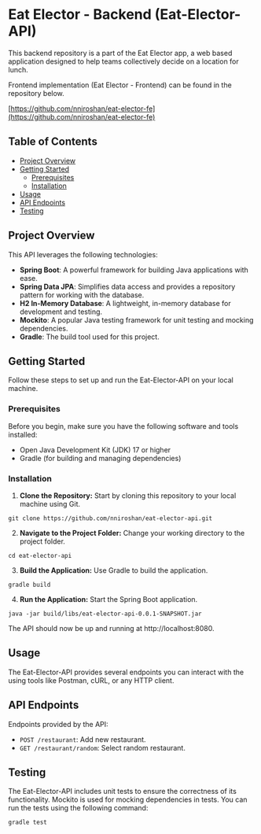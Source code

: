# Eat Elector - Backend (Eat-Elector-API)

This backend repository is a part of the Eat Elector app, a web based application designed to help teams collectively
decide on a location for lunch.

Frontend implementation (Eat Elector - Frontend) can be found in the repository below.

[https://github.com/nniroshan/eat-elector-fe](https://github.com/nniroshan/eat-elector-fe)

## Table of Contents

- [Project Overview](#project-overview)
- [Getting Started](#getting-started)
    - [Prerequisites](#prerequisites)
    - [Installation](#installation)
- [Usage](#usage)
- [API Endpoints](#api-endpoints)
- [Testing](#testing)

## Project Overview

This API leverages the following technologies:

- **Spring Boot**: A powerful framework for building Java applications with ease.
- **Spring Data JPA**: Simplifies data access and provides a repository pattern for working with the database.
- **H2 In-Memory Database**: A lightweight, in-memory database for development and testing.
- **Mockito**: A popular Java testing framework for unit testing and mocking dependencies.
- **Gradle**: The build tool used for this project.

## Getting Started

Follow these steps to set up and run the Eat-Elector-API on your local machine.

### Prerequisites

Before you begin, make sure you have the following software and tools installed:

- Open Java Development Kit (JDK) 17 or higher
- Gradle (for building and managing dependencies)

### Installation

1. **Clone the Repository:** Start by cloning this repository to your local machine using Git.

`git clone https://github.com/nniroshan/eat-elector-api.git`

2. **Navigate to the Project Folder:** Change your working directory to the project folder.

`cd eat-elector-api`

3. **Build the Application:** Use Gradle to build the application.

`gradle build`

4. **Run the Application:** Start the Spring Boot application.

`java -jar build/libs/eat-elector-api-0.0.1-SNAPSHOT.jar`

The API should now be up and running at http://localhost:8080.

## Usage

The Eat-Elector-API provides several endpoints you can interact with the using tools 
like Postman, cURL, or any HTTP client.

## API Endpoints

Endpoints provided by the API:

- `POST /restaurant`: Add new restaurant.
- `GET /restaurant/random`: Select random restaurant.

## Testing
The Eat-Elector-API includes unit tests to ensure the correctness of its functionality. Mockito is used for mocking 
dependencies in tests. You can run the tests using the following command:

`gradle test`

